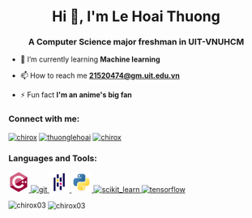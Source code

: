 <h1 align="center">Hi 👋, I'm Le Hoai Thuong</h1>
<h3 align="center">A Computer Science major freshman in UIT-VNUHCM</h3>

- 🌱 I’m currently learning **Machine learning**

- 📫 How to reach me **21520474@gm.uit.edu.vn**

- ⚡ Fun fact **I'm an anime's big fan**

<h3 align="left">Connect with me:</h3>
<p align="left">
<a href="https://kaggle.com/chirox" target="blank"><img align="center" src="https://raw.githubusercontent.com/rahuldkjain/github-profile-readme-generator/master/src/images/icons/Social/kaggle.svg" alt="chirox" height="30" width="40" /></a>
<a href="https://fb.com/thuonglehoai" target="blank"><img align="center" src="https://raw.githubusercontent.com/rahuldkjain/github-profile-readme-generator/master/src/images/icons/Social/facebook.svg" alt="thuonglehoai" height="30" width="40" /></a>
<a href="https://codeforces.com/profile/chirox" target="blank"><img align="center" src="https://raw.githubusercontent.com/rahuldkjain/github-profile-readme-generator/master/src/images/icons/Social/codeforces.svg" alt="chirox" height="30" width="40" /></a>
</p>

<h3 align="left">Languages and Tools:</h3>
<p align="left"> <a href="https://www.w3schools.com/cpp/" target="_blank" rel="noreferrer"> <img src="https://raw.githubusercontent.com/devicons/devicon/master/icons/cplusplus/cplusplus-original.svg" alt="cplusplus" width="40" height="40"/> </a> <a href="https://git-scm.com/" target="_blank" rel="noreferrer"> <img src="https://www.vectorlogo.zone/logos/git-scm/git-scm-icon.svg" alt="git" width="40" height="40"/> </a> <a href="https://pandas.pydata.org/" target="_blank" rel="noreferrer"> <img src="https://raw.githubusercontent.com/devicons/devicon/2ae2a900d2f041da66e950e4d48052658d850630/icons/pandas/pandas-original.svg" alt="pandas" width="40" height="40"/> </a> <a href="https://www.python.org" target="_blank" rel="noreferrer"> <img src="https://raw.githubusercontent.com/devicons/devicon/master/icons/python/python-original.svg" alt="python" width="40" height="40"/> </a> <a href="https://scikit-learn.org/" target="_blank" rel="noreferrer"> <img src="https://upload.wikimedia.org/wikipedia/commons/0/05/Scikit_learn_logo_small.svg" alt="scikit_learn" width="40" height="40"/> </a> <a href="https://www.tensorflow.org" target="_blank" rel="noreferrer"> <img src="https://www.vectorlogo.zone/logos/tensorflow/tensorflow-icon.svg" alt="tensorflow" width="40" height="40"/> </a> </p>

<p><img align="left" src="https://github-readme-stats.vercel.app/api/top-langs?username=chirox03&show_icons=true&locale=en&layout=compact" alt="chirox03" /></p>

<p>&nbsp;<img align="center" src="https://github-readme-stats.vercel.app/api?username=chirox03&show_icons=true&locale=en" alt="chirox03" /></p>

